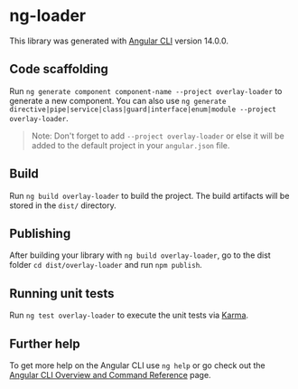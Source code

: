 # ng-loader

This library was generated with [Angular CLI](https://github.com/angular/angular-cli) version 14.0.0.

## Code scaffolding

Run `ng generate component component-name --project overlay-loader` to generate a new component. You can also use `ng generate directive|pipe|service|class|guard|interface|enum|module --project overlay-loader`.
> Note: Don't forget to add `--project overlay-loader` or else it will be added to the default project in your `angular.json` file. 

## Build

Run `ng build overlay-loader` to build the project. The build artifacts will be stored in the `dist/` directory.

## Publishing

After building your library with `ng build overlay-loader`, go to the dist folder `cd dist/overlay-loader` and run `npm publish`.

## Running unit tests

Run `ng test overlay-loader` to execute the unit tests via [Karma](https://karma-runner.github.io).

## Further help

To get more help on the Angular CLI use `ng help` or go check out the [Angular CLI Overview and Command Reference](https://angular.io/cli) page.
